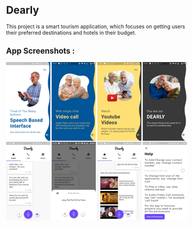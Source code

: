 # Dearly

This project is a smart tourism application, which focuses on getting users their preferred destinations and hotels in their budget.

## App Screenshots : 

<p>
  <img src="app_screenshots/Screenshot_1.png" width="24%">
  <img src="app_screenshots/Screenshot_2.png" width="24%">
  <img src="app_screenshots/Screenshot_3.png" width="24%">
  <img src="app_screenshots/Screenshot_4.png" width="24%">
  <img src="app_screenshots/Screenshot_5.png" width="24%">
  <img src="app_screenshots/Screenshot_6.png" width="24%">
  <img src="app_screenshots/Screenshot_7.png" width="24%">
  <img src="app_screenshots/Screenshot_8.png" width="24%">
</p>
